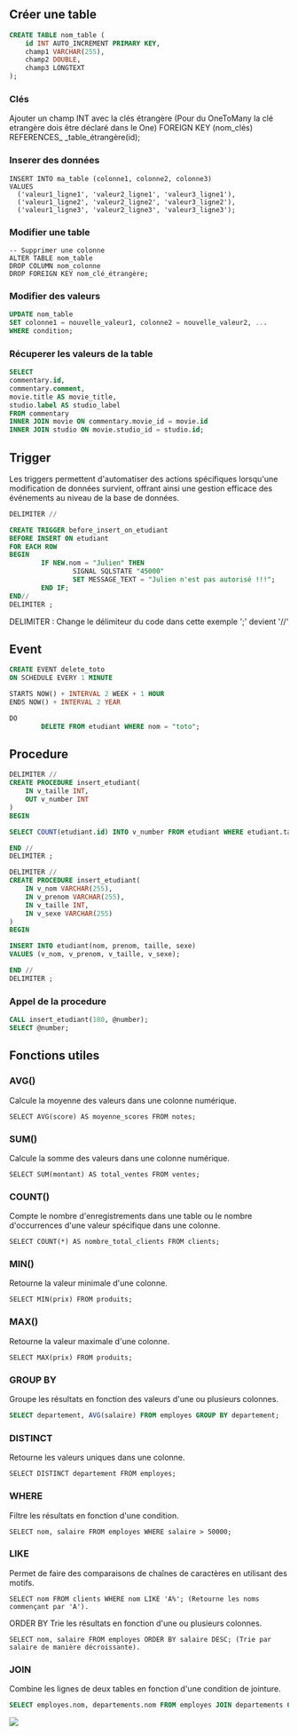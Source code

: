 ## Créer une table
```sql
CREATE TABLE nom_table (
    id INT AUTO_INCREMENT PRIMARY KEY,
    champ1 VARCHAR(255),
    champ2 DOUBLE,
    champ3 LONGTEXT
);
```
### Clés
Ajouter un champ INT avec la clés étrangère (Pour du OneToMany la clé etrangère dois être déclaré dans le One)
FOREIGN KEY (nom_clés) REFERENCES_ _table_étrangère(id);
### Inserer des données
```
INSERT INTO ma_table (colonne1, colonne2, colonne3)
VALUES
  ('valeur1_ligne1', 'valeur2_ligne1', 'valeur3_ligne1'),
  ('valeur1_ligne2', 'valeur2_ligne2', 'valeur3_ligne2'),
  ('valeur1_ligne3', 'valeur2_ligne3', 'valeur3_ligne3');
```
### Modifier une table
```
-- Supprimer une colonne
ALTER TABLE nom_table
DROP COLUMN nom_colonne
DROP FOREIGN KEY nom_clé_étrangère;
```
### Modifier des valeurs 
```sql
UPDATE nom_table
SET colonne1 = nouvelle_valeur1, colonne2 = nouvelle_valeur2, ...
WHERE condition;
```
### Récuperer les valeurs de la table
```sql
SELECT
commentary.id,
commentary.comment,
movie.title AS movie_title,
studio.label AS studio_label
FROM commentary
INNER JOIN movie ON commentary.movie_id = movie.id
INNER JOIN studio ON movie.studio_id = studio.id;
```
## Trigger
Les triggers permettent d'automatiser des actions spécifiques lorsqu'une modification de données survient, offrant ainsi une gestion efficace des événements au niveau de la base de données.
```sql
DELIMITER //

CREATE TRIGGER before_insert_on_etudiant
BEFORE INSERT ON etudiant
FOR EACH ROW
BEGIN
        IF NEW.nom = "Julien" THEN
                SIGNAL SQLSTATE "45000"
                SET MESSAGE_TEXT = "Julien n'est pas autorisé !!!";
        END IF;
END//
DELIMITER ; 
```
DELIMITER : Change le délimiteur du code dans cette exemple ';' devient '//' 
## Event
```sql
CREATE EVENT delete_toto
ON SCHEDULE EVERY 1 MINUTE 

STARTS NOW() + INTERVAL 2 WEEK + 1 HOUR
ENDS NOW() + INTERVAL 2 YEAR 

DO 
        DELETE FROM etudiant WHERE nom = "toto";
```
## Procedure
```sql
DELIMITER //
CREATE PROCEDURE insert_etudiant(
    IN v_taille INT,
    OUT v_number INT
)
BEGIN

SELECT COUNT(etudiant.id) INTO v_number FROM etudiant WHERE etudiant.taille > v_taille;

END //
DELIMITER ; 
```
```sql
DELIMITER //
CREATE PROCEDURE insert_etudiant(
    IN v_nom VARCHAR(255),
    IN v_prenom VARCHAR(255),
    IN v_taille INT,
    IN v_sexe VARCHAR(255)
)
BEGIN

INSERT INTO etudiant(nom, prenom, taille, sexe)
VALUES (v_nom, v_prenom, v_taille, v_sexe);

END //
DELIMITER ; 
```
### Appel de la procedure
```sql
CALL insert_etudiant(180, @number);
SELECT @number;
```
## Fonctions utiles
### AVG() 
Calcule la moyenne des valeurs dans une colonne numérique.
```
SELECT AVG(score) AS moyenne_scores FROM notes;
```
### SUM() 
Calcule la somme des valeurs dans une colonne numérique.
```
SELECT SUM(montant) AS total_ventes FROM ventes;
```
### COUNT()
 Compte le nombre d'enregistrements dans une table ou le nombre d'occurrences d'une valeur spécifique dans une colonne.
```
SELECT COUNT(*) AS nombre_total_clients FROM clients;
```
### MIN()
Retourne la valeur minimale d'une colonne.
```
SELECT MIN(prix) FROM produits;
```
### MAX()
Retourne la valeur maximale d'une colonne.
```
SELECT MAX(prix) FROM produits;
```
### GROUP BY 
Groupe les résultats en fonction des valeurs d'une ou plusieurs colonnes.
```sql
SELECT departement, AVG(salaire) FROM employes GROUP BY departement;
```
### DISTINCT
Retourne les valeurs uniques dans une colonne.
```
SELECT DISTINCT departement FROM employes;
```
### WHERE
Filtre les résultats en fonction d'une condition. 
```
SELECT nom, salaire FROM employes WHERE salaire > 50000;
```
### LIKE
Permet de faire des comparaisons de chaînes de caractères en utilisant des motifs.
```
SELECT nom FROM clients WHERE nom LIKE 'A%'; (Retourne les noms commençant par 'A').
```
ORDER BY
Trie les résultats en fonction d'une ou plusieurs colonnes.
```
SELECT nom, salaire FROM employes ORDER BY salaire DESC; (Trie par salaire de manière décroissante).
```
### JOIN
Combine les lignes de deux tables en fonction d'une condition de jointure.
```sql
SELECT employes.nom, departements.nom FROM employes JOIN departements ON employes.departement_id = departements.id;
```

![](https://external-content.duckduckgo.com/iu/?u=https%3A%2F%2Ftse4.mm.bing.net%2Fth%3Fid%3DOIP.J1l8cF2zIgO03iqdXrS-7wHaEK%26pid%3DApi&f=1&ipt=204b9044715c7e587389aef8ac3d9dc3e96273ac9f3a6369e52b258715016123&ipo=images)

